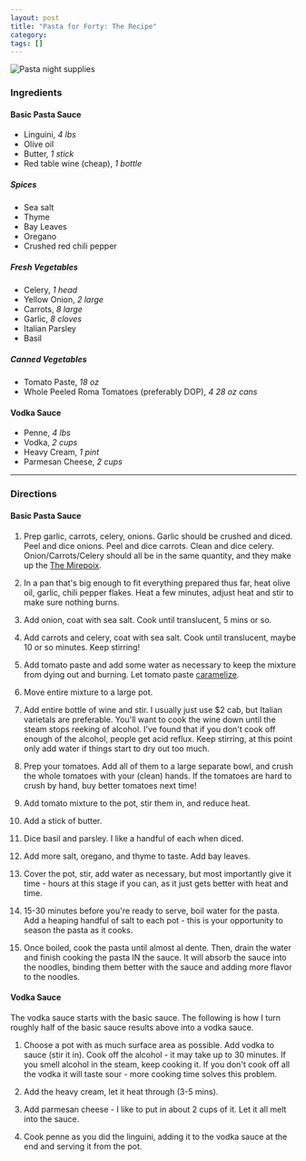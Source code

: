 ```yaml
---
layout: post
title: "Pasta for Forty: The Recipe"
category: 
tags: []
---
```


![Pasta night supplies](https://sphotos-a.xx.fbcdn.net/hphotos-prn1/550939_636760869167_1593005442_n.jpg)

### Ingredients

#### Basic Pasta Sauce

* Linguini, *4 lbs*
* Olive oil
* Butter, *1 stick*
* Red table wine (cheap), *1 bottle*

##### Spices

* Sea salt
* Thyme
* Bay Leaves
* Oregano
* Crushed red chili pepper

##### Fresh Vegetables
* Celery, *1 head*
* Yellow Onion, *2 large*
* Carrots, *8 large*
* Garlic, *8 cloves*
* Italian Parsley
* Basil

##### Canned Vegetables
* Tomato Paste, *18 oz*
* Whole Peeled Roma Tomatoes (preferably DOP), *4 28 oz cans*

#### Vodka Sauce

* Penne, *4 lbs*
* Vodka, *2 cups*
* Heavy Cream, *1 pint*
* Parmesan Cheese, *2 cups*

---

### Directions

#### Basic Pasta Sauce

1. Prep garlic, carrots, celery, onions.  Garlic should be crushed and diced.  Peel and dice onions.  Peel and dice carrots.  Clean and dice celery.  Onion/Carrots/Celery should all be in the same quantity, and they make up the [The Mirepoix](http://en.wikipedia.org/wiki/Mirepoix_(cuisine)).

2. In a pan that's big enough to fit everything prepared thus far, heat olive oil, garlic, chili pepper flakes.  Heat a few minutes, adjust heat and stir to make sure nothing burns. 

3. Add onion, coat with sea salt.  Cook until translucent, 5 mins or so.

4. Add carrots and celery, coat with sea salt.  Cook until translucent, maybe 10 or so minutes.  Keep stirring!

5. Add tomato paste and add some water as necessary to keep the mixture from dying out and burning.  Let tomato paste [caramelize](http://www.ehow.com/video_2339605_caramelize-tomatoes-spaghetti-sauce.html).

6. Move entire mixture to a large pot.

7. Add entire bottle of wine and stir.  I usually just use $2 cab, but Italian varietals are preferable.  You'll want to cook the wine down until the steam stops reeking of alcohol.  I've found that if you don't cook off enough of the alcohol, people get acid reflux.  Keep stirring, at this point only add water if things start to dry out too much.

8. Prep your tomatoes.  Add all of them to a large separate bowl, and crush the whole tomatoes with your (clean) hands. If the tomatoes are hard to crush by hand, buy better tomatoes next time!

9. Add tomato mixture to the pot, stir them in, and reduce heat.  

10. Add a stick of butter.

11. Dice basil and parsley.  I like a handful of each when diced.  

12.  Add more salt, oregano, and thyme to taste.  Add bay leaves.

13.  Cover the pot, stir, add water as necessary, but most importantly give it time - hours at this stage if you can, as it just gets better with heat and time.

14. 15-30 minutes before you're ready to serve, boil water for the pasta.  Add a heaping handful of salt to each pot - this is your opportunity to season the pasta as it cooks.  

15. Once boiled, cook the pasta until almost al dente.  Then, drain the water and finish cooking the pasta IN the sauce.  It will absorb the sauce into the noodles, binding them better with the sauce and adding more flavor to the noodles.

#### Vodka Sauce

The vodka sauce starts with the basic sauce.  The following is how I turn roughly half of the basic sauce results above into a vodka sauce.

1. Choose a pot with as much surface area as possible.  Add vodka to sauce (stir it in).  Cook off the alcohol - it may take up to 30 minutes.  If you smell alcohol in the steam, keep cooking it.  If you don't cook off all the vodka it will taste sour - more cooking time solves this problem.

2. Add the heavy cream, let it heat through (3-5 mins).

3. Add parmesan cheese - I like to put in about 2 cups of it.  Let it all melt into the sauce.

4. Cook penne as you did the linguini, adding it to the vodka sauce at the end and serving it from the pot.